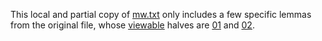 This local and partial copy of [mw.txt](mw.txt) only includes a few specific lemmas from the original file, whose [viewable](../../../../../../../../../../viewable) halves are [01](../../../../../../../../../../viewable/blob/main/csl-orig/v00/csl-data/MWScan/2020/orig/01) and [02](../../../../../../../../../../viewable/blob/main/csl-orig/v00/csl-data/MWScan/2020/orig/02).
